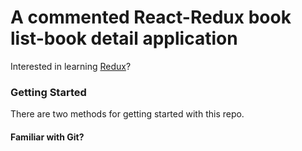 # A commented React-Redux book list-book detail application

Interested in learning [Redux](https://www.udemy.com/react-redux/)?

### Getting Started

There are two methods for getting started with this repo.

#### Familiar with Git?


